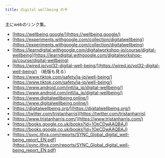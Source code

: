 ```yaml
---
title: digital wellbeing の今
---
```


主にwebのリンク集。

- [https://wellbeing.google/](https://wellbeing.google/)
- [https://experiments.withgoogle.com/collection/digitalwellbeing](https://experiments.withgoogle.com/collection/digitalwellbeing)
- [https://learndigital.withgoogle.com/digitalworkshop-jp/course/digital-wellbeing](https://learndigital.withgoogle.com/digitalworkshop-jp/course/digital-wellbeing)
- [https://wired.jp/vol32-digital-well-being/](https://wired.jp/vol32-digital-well-being/) （紙版も見る）
- [https://www.tiktok.com/safety/ja-jp/well-being/](https://www.tiktok.com/safety/ja-jp/well-being/)
- [https://www.android.com/intl/ja_jp/digital-wellbeing/](https://www.android.com/intl/ja_jp/digital-wellbeing/)
- [https://www.digitalwellbeing.online/](https://www.digitalwellbeing.online/)
- [https://digitalwellbeing.org/](https://digitalwellbeing.org/)
- [https://twitter.com/tristanharris](https://twitter.com/tristanharris)
- [https://www.tristanharris.com/](https://www.tristanharris.com/)
- [https://books.google.co.uk/books?id=1OeCDwAAQBAJ](https://books.google.co.uk/books?id=1OeCDwAAQBAJ)
- [https://sync.ithra.com/reports/SYNC_Global_digital_well-being_report_EN.pdf](https://sync.ithra.com/reports/SYNC_Global_digital_well-being_report_EN.pdf)

